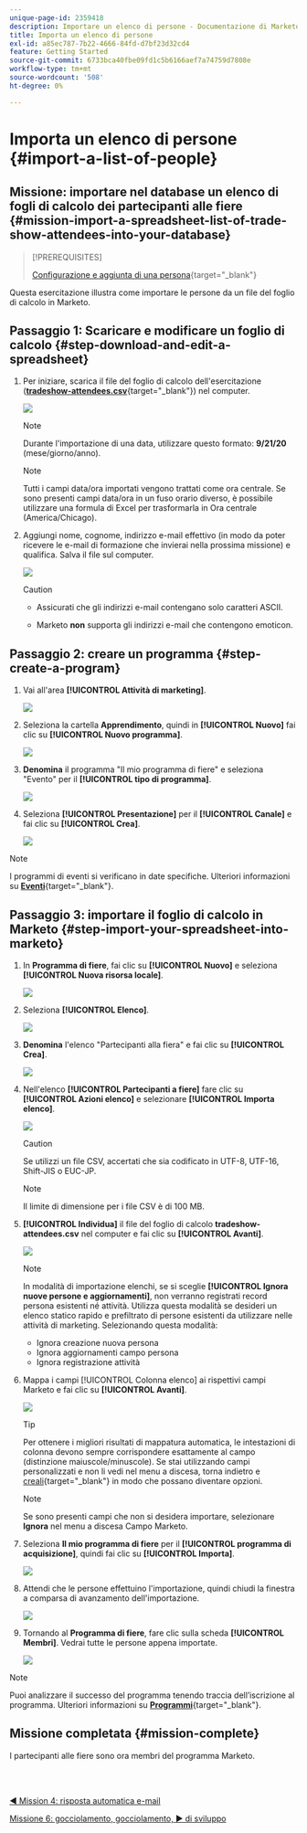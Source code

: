 ```yaml
---
unique-page-id: 2359418
description: Importare un elenco di persone - Documentazione di Marketo - Documentazione del prodotto
title: Importa un elenco di persone
exl-id: a85ec787-7b22-4666-84fd-d7bf23d32cd4
feature: Getting Started
source-git-commit: 6733bca40fbe09fd1c5b6166aef7a74759d7808e
workflow-type: tm+mt
source-wordcount: '508'
ht-degree: 0%

---
```


# Importa un elenco di persone {#import-a-list-of-people}

## Missione: importare nel database un elenco di fogli di calcolo dei partecipanti alle fiere {#mission-import-a-spreadsheet-list-of-trade-show-attendees-into-your-database}

>[!PREREQUISITES]
>
>[Configurazione e aggiunta di una persona](/help/marketo/getting-started/quick-wins/get-set-up-and-add-a-person.md){target="_blank"}

Questa esercitazione illustra come importare le persone da un file del foglio di calcolo in Marketo.

## Passaggio 1: Scaricare e modificare un foglio di calcolo {#step-download-and-edit-a-spreadsheet}

1. Per iniziare, scarica il file del foglio di calcolo dell&#39;esercitazione ([**tradeshow-attendees.csv**](/help/marketo/getting-started/assets/tradeshow-attendees.csv){target="_blank"}) nel computer.

   ![](assets/import-a-list-of-people-1.png)

   >[!NOTE]
   >
   >Durante l&#39;importazione di una data, utilizzare questo formato: **9/21/20** (mese/giorno/anno).

   >[!NOTE]
   >
   >Tutti i campi data/ora importati vengono trattati come ora centrale. Se sono presenti campi data/ora in un fuso orario diverso, è possibile utilizzare una formula di Excel per trasformarla in Ora centrale (America/Chicago).

1. Aggiungi nome, cognome, indirizzo e-mail effettivo (in modo da poter ricevere le e-mail di formazione che invierai nella prossima missione) e qualifica. Salva il file sul computer.

   ![](assets/import-a-list-of-people-2.png)

   >[!CAUTION]
   >
   >* Assicurati che gli indirizzi e-mail contengano solo caratteri ASCII.
   >
   >* Marketo **non** supporta gli indirizzi e-mail che contengono emoticon.

## Passaggio 2: creare un programma {#step-create-a-program}

1. Vai all&#39;area **[!UICONTROL Attività di marketing]**.

   ![](assets/import-a-list-of-people-3.png)

1. Seleziona la cartella **Apprendimento**, quindi in **[!UICONTROL Nuovo]** fai clic su **[!UICONTROL Nuovo programma]**.

   ![](assets/import-a-list-of-people-4.png)

1. **Denomina** il programma &quot;Il mio programma di fiere&quot; e seleziona &quot;Evento&quot; per il **[!UICONTROL tipo di programma]**.

   ![](assets/import-a-list-of-people-5.png)

1. Seleziona **[!UICONTROL Presentazione]** per il **[!UICONTROL Canale]** e fai clic su **[!UICONTROL Crea]**.

   ![](assets/import-a-list-of-people-6.png)

>[!NOTE]
>
>I programmi di eventi si verificano in date specifiche. Ulteriori informazioni su [**Eventi**](/help/marketo/product-docs/demand-generation/events/understanding-events/understanding-event-programs.md){target="_blank"}.

## Passaggio 3: importare il foglio di calcolo in Marketo {#step-import-your-spreadsheet-into-marketo}

1. In **Programma di fiere**, fai clic su **[!UICONTROL Nuovo]** e seleziona **[!UICONTROL Nuova risorsa locale]**.

   ![](assets/import-a-list-of-people-7.png)

1. Seleziona **[!UICONTROL Elenco]**.

   ![](assets/import-a-list-of-people-8.png)

1. **Denomina** l&#39;elenco &quot;Partecipanti alla fiera&quot; e fai clic su **[!UICONTROL Crea]**.

   ![](assets/import-a-list-of-people-9.png)

1. Nell&#39;elenco **[!UICONTROL Partecipanti a fiere]** fare clic su **[!UICONTROL Azioni elenco]** e selezionare **[!UICONTROL Importa elenco]**.

   ![](assets/import-a-list-of-people-10.png)

   >[!CAUTION]
   >
   >Se utilizzi un file CSV, accertati che sia codificato in UTF-8, UTF-16, Shift-JIS o EUC-JP.

   >[!NOTE]
   >
   >Il limite di dimensione per i file CSV è di 100 MB.

1. **[!UICONTROL Individua]** il file del foglio di calcolo **tradeshow-attendees.csv** nel computer e fai clic su **[!UICONTROL Avanti]**.

   ![](assets/import-a-list-of-people-11.png)

   >[!NOTE]
   >
   >In modalità di importazione elenchi, se si sceglie **[!UICONTROL Ignora nuove persone e aggiornamenti]**, non verranno registrati record persona esistenti né attività. Utilizza questa modalità se desideri un elenco statico rapido e prefiltrato di persone esistenti da utilizzare nelle attività di marketing. Selezionando questa modalità:
   >
   > * Ignora creazione nuova persona
   > * Ignora aggiornamenti campo persona
   > * Ignora registrazione attività

1. Mappa i campi [!UICONTROL Colonna elenco] ai rispettivi campi Marketo e fai clic su **[!UICONTROL Avanti]**.

   ![](assets/import-a-list-of-people-12.png)

   >[!TIP]
   >
   >Per ottenere i migliori risultati di mappatura automatica, le intestazioni di colonna devono sempre corrispondere esattamente al campo (distinzione maiuscole/minuscole). Se stai utilizzando campi personalizzati e non li vedi nel menu a discesa, torna indietro e [creali](/help/marketo/product-docs/administration/field-management/create-a-custom-field-in-marketo.md){target="_blank"} in modo che possano diventare opzioni.

   >[!NOTE]
   >
   >Se sono presenti campi che non si desidera importare, selezionare **Ignora** nel menu a discesa Campo Marketo.

1. Seleziona **Il mio programma di fiere** per il **[!UICONTROL programma di acquisizione]**, quindi fai clic su **[!UICONTROL Importa]**.

   ![](assets/import-a-list-of-people-13.png)

1. Attendi che le persone effettuino l&#39;importazione, quindi chiudi la finestra a comparsa di avanzamento dell&#39;importazione.

   ![](assets/import-a-list-of-people-14.png)

1. Tornando al **Programma di fiere**, fare clic sulla scheda **[!UICONTROL Membri]**. Vedrai tutte le persone appena importate.

   ![](assets/import-a-list-of-people-15.png)

>[!NOTE]
>
>Puoi analizzare il successo del programma tenendo traccia dell’iscrizione al programma. Ulteriori informazioni su [**Programmi**](/help/marketo/product-docs/core-marketo-concepts/programs/creating-programs/understanding-programs.md){target="_blank"}.

## Missione completata {#mission-complete}

I partecipanti alle fiere sono ora membri del programma Marketo.

<br> 

[◄ Mission 4: risposta automatica e-mail](/help/marketo/getting-started/quick-wins/email-auto-response.md)

[Missione 6: gocciolamento, gocciolamento, ► di sviluppo](/help/marketo/getting-started/quick-wins/drip-drip-nurture.md)
